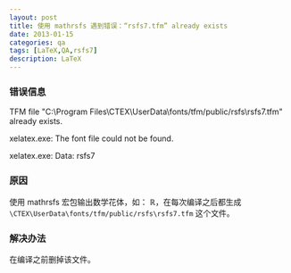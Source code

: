 ```yaml
---
layout: post
title: 使用 mathrsfs 遇到错误：“rsfs7.tfm” already exists 
date: 2013-01-15
categories: qa
tags: [LaTeX,QA,rsfs7]
description: LaTeX
---
```


### 错误信息

TFM file "C:\Program Files\CTEX\UserData\fonts/tfm/public/rsfs\rsfs7.tfm" already exists.

xelatex.exe: The font file could not be found.

xelatex.exe: Data: rsfs7


### 原因

使用 mathrsfs 宏包输出数学花体，如： $\mathbb{R}$，在每次编译之后都生成 `\CTEX\UserData\fonts/tfm/public/rsfs\rsfs7.tfm` 这个文件。


### 解决办法

在编译之前删掉该文件。
